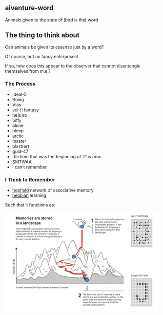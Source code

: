 ## aiventure-word

Animals given to the state of (bird is the) word

## The thing to think about

Can animals be given its essense just by a word?

Of course, but no fancy enterprises!

If so, how does this appear to the observer that cannot disentangle themselves from m.e.?

### The Process

* Ideal-5
* Boing
* Vlas
* sci-fi fantasy
* ne(u)ro
* biffy
* alone
* bleep
* arctic
* master
* blast(er)
* guid-47
* the time that was the beginning of 21 is now
* SMTWAA
* I can't remember

### I Think to Remember

* [hopfield](https://en.wikipedia.org/wiki/Hopfield_network) network of associative memory
* [hebbian](https://en.wikipedia.org/wiki/Hebbian_theory) learning

Such that it functions as: 

![image](/images/memory-landscape.jpg)